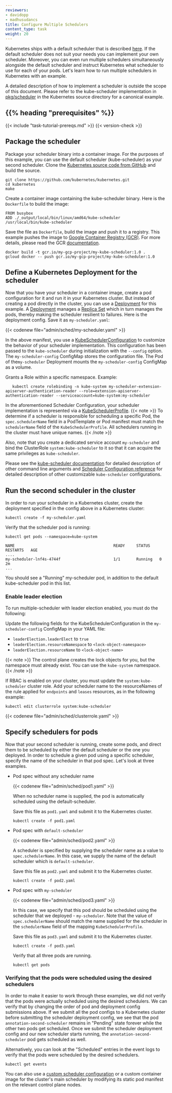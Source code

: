 ```yaml
---
reviewers:
- davidopp
- madhusudancs
title: Configure Multiple Schedulers
content_type: task
weight: 20
---
```


<!-- overview -->

Kubernetes ships with a default scheduler that is described
[here](/docs/reference/command-line-tools-reference/kube-scheduler/).
If the default scheduler does not suit your needs you can implement your own scheduler.
Moreover, you can even run multiple schedulers simultaneously alongside the default
scheduler and instruct Kubernetes what scheduler to use for each of your pods. Let's
learn how to run multiple schedulers in Kubernetes with an example.

A detailed description of how to implement a scheduler is outside the scope of this
document. Please refer to the kube-scheduler implementation in
[pkg/scheduler](https://github.com/kubernetes/kubernetes/tree/master/pkg/scheduler)
in the Kubernetes source directory for a canonical example.

## {{% heading "prerequisites" %}}

{{< include "task-tutorial-prereqs.md" >}} {{< version-check >}}

<!-- steps -->

## Package the scheduler

Package your scheduler binary into a container image. For the purposes of this example,
you can use the default scheduler (kube-scheduler) as your second scheduler.
Clone the [Kubernetes source code from GitHub](https://github.com/kubernetes/kubernetes)
and build the source.

```shell
git clone https://github.com/kubernetes/kubernetes.git
cd kubernetes
make
```

Create a container image containing the kube-scheduler binary. Here is the `Dockerfile`
to build the image:

```docker
FROM busybox
ADD ./_output/local/bin/linux/amd64/kube-scheduler /usr/local/bin/kube-scheduler
```

Save the file as `Dockerfile`, build the image and push it to a registry. This example
pushes the image to
[Google Container Registry (GCR)](https://cloud.google.com/container-registry/).
For more details, please read the GCR
[documentation](https://cloud.google.com/container-registry/docs/).

```shell
docker build -t gcr.io/my-gcp-project/my-kube-scheduler:1.0 .
gcloud docker -- push gcr.io/my-gcp-project/my-kube-scheduler:1.0
```

## Define a Kubernetes Deployment for the scheduler

Now that you have your scheduler in a container image, create a pod
configuration for it and run it in your Kubernetes cluster. But instead of creating a pod
directly in the cluster, you can use a [Deployment](/docs/concepts/workloads/controllers/deployment/)
for this example. A [Deployment](/docs/concepts/workloads/controllers/deployment/) manages a
[Replica Set](/docs/concepts/workloads/controllers/replicaset/) which in turn manages the pods,
thereby making the scheduler resilient to failures. Here is the deployment
config. Save it as `my-scheduler.yaml`:

{{< codenew file="admin/sched/my-scheduler.yaml" >}}

In the above manifest, you use a [KubeSchedulerConfiguration](/docs/reference/scheduling/config/)
to customize the behavior of your scheduler implementation. This configuration has been passed to
the `kube-scheduler` during initialization with the `--config` option. The `my-scheduler-config` ConfigMap stores the configuration file. The Pod of the`my-scheduler` Deployment mounts the `my-scheduler-config` ConfigMap as a volume.

Grants a Role  within a specific namespace. Example:
 ```shell
    kubectl create rolebinding -n kube-system my-scheduler-extension-apiserver-authentication-reader --role=extension-apiserver-authentication-reader --serviceaccount=kube-system:my-scheduler
 ```

In the aforementioned Scheduler Configuration, your scheduler implementation is represented via
a [KubeSchedulerProfile](/docs/reference/config-api/kube-scheduler-config.v1beta3/#kubescheduler-config-k8s-io-v1beta3-KubeSchedulerProfile).
{{< note >}}
To determine if a scheduler is responsible for scheduling a specific Pod, the `spec.schedulerName` field in a 
PodTemplate or Pod manifest must match the `schedulerName` field of the `KubeSchedulerProfile`.
All schedulers running in the cluster must have unique names.
{{< /note >}}

Also, note that you create a dedicated service account `my-scheduler` and bind the ClusterRole
`system:kube-scheduler` to it so that it can acquire the same privileges as `kube-scheduler`.

Please see the
[kube-scheduler documentation](/docs/reference/command-line-tools-reference/kube-scheduler/) for
detailed description of other command line arguments and
[Scheduler Configuration reference](/docs/reference/config-api/kube-scheduler-config.v1beta3/) for
detailed description of other customizable `kube-scheduler` configurations.

## Run the second scheduler in the cluster

In order to run your scheduler in a Kubernetes cluster, create the deployment
specified in the config above in a Kubernetes cluster:

```shell
kubectl create -f my-scheduler.yaml
```

Verify that the scheduler pod is running:

```shell
kubectl get pods --namespace=kube-system
```

```
NAME                                           READY     STATUS    RESTARTS   AGE
....
my-scheduler-lnf4s-4744f                       1/1       Running   0          2m
...
```

You should see a "Running" my-scheduler pod, in addition to the default kube-scheduler
pod in this list.

### Enable leader election

To run multiple-scheduler with leader election enabled, you must do the following:

Update the following fields for the KubeSchedulerConfiguration in the `my-scheduler-config` ConfigMap in your YAML file:

* `leaderElection.leaderElect` to `true`
* `leaderElection.resourceNamespace` to `<lock-object-namespace>`
* `leaderElection.resourceName` to `<lock-object-name>`

{{< note >}}
The control plane creates the lock objects for you, but the namespace must already exist.
You can use the `kube-system` namespace.
{{< /note >}}

If RBAC is enabled on your cluster, you must update the `system:kube-scheduler` cluster role.
Add your scheduler name to the resourceNames of the rule applied for `endpoints` and `leases` resources, as in the following example:

```shell
kubectl edit clusterrole system:kube-scheduler
```

{{< codenew file="admin/sched/clusterrole.yaml" >}}

## Specify schedulers for pods

Now that your second scheduler is running, create some pods, and direct them
to be scheduled by either the default scheduler or the one you deployed.
In order to schedule a given pod using a specific scheduler, specify the name of the
scheduler in that pod spec. Let's look at three examples.

- Pod spec without any scheduler name

  {{< codenew file="admin/sched/pod1.yaml" >}}

  When no scheduler name is supplied, the pod is automatically scheduled using the
  default-scheduler.

  Save this file as `pod1.yaml` and submit it to the Kubernetes cluster.

  ```shell
  kubectl create -f pod1.yaml
  ```

- Pod spec with `default-scheduler`

  {{< codenew file="admin/sched/pod2.yaml" >}}

  A scheduler is specified by supplying the scheduler name as a value to `spec.schedulerName`. In this case, we supply the name of the
  default scheduler which is `default-scheduler`.

  Save this file as `pod2.yaml` and submit it to the Kubernetes cluster.

  ```shell
  kubectl create -f pod2.yaml
  ```

- Pod spec with `my-scheduler`

  {{< codenew file="admin/sched/pod3.yaml" >}}

  In this case, we specify that this pod should be scheduled using the scheduler that we
  deployed - `my-scheduler`. Note that the value of `spec.schedulerName` should match the name supplied for the scheduler
  in the `schedulerName` field of the mapping `KubeSchedulerProfile`.

  Save this file as `pod3.yaml` and submit it to the Kubernetes cluster.

  ```shell
  kubectl create -f pod3.yaml
  ```

  Verify that all three pods are running.

  ```shell
  kubectl get pods
  ```

<!-- discussion -->

### Verifying that the pods were scheduled using the desired schedulers

In order to make it easier to work through these examples, we did not verify that the
pods were actually scheduled using the desired schedulers. We can verify that by
changing the order of pod and deployment config submissions above. If we submit all the
pod configs to a Kubernetes cluster before submitting the scheduler deployment config,
we see that the pod `annotation-second-scheduler` remains in "Pending" state forever
while the other two pods get scheduled. Once we submit the scheduler deployment config
and our new scheduler starts running, the `annotation-second-scheduler` pod gets
scheduled as well.

Alternatively, you can look at the "Scheduled" entries in the event logs to
verify that the pods were scheduled by the desired schedulers.

```shell
kubectl get events
```
You can also use a [custom scheduler configuration](/docs/reference/scheduling/config/#multiple-profiles)
or a custom container image for the cluster's main scheduler by modifying its static pod manifest
on the relevant control plane nodes.

